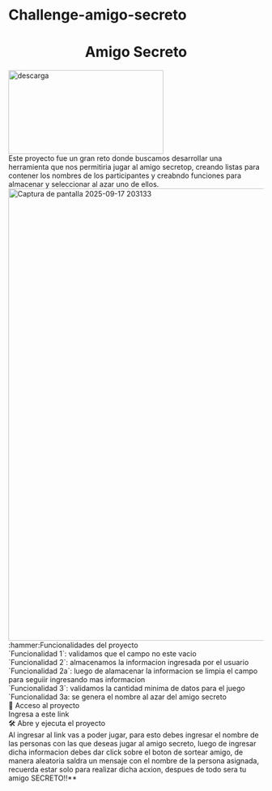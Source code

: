 # Challenge-amigo-secreto
<h1 align="center"> Amigo Secreto </h1>
<img width="306" height="165" alt="descarga" src="https://github.com/user-attachments/assets/e868be7e-2bc1-46a4-a28e-5687ab3b5619" /><br>
Este proyecto fue un gran reto donde buscamos desarrollar una herramienta que nos permitiria jugar al amigo secretop, creando listas para contener los nombres de los participantes y creabndo funciones para almacenar y seleccionar al azar uno de ellos.<br>
<img width="1759" height="891" alt="Captura de pantalla 2025-09-17 203133" src="https://github.com/user-attachments/assets/089f5555-95dc-4947-86ef-619bab36c310" />
 :hammer:Funcionalidades del proyecto<br>
 `Funcionalidad 1`: validamos que el campo no este vacio<br> `Funcionalidad 2`: almacenamos la informacion ingresada por el usuario<br> `Funcionalidad 2a`: luego de alamacenar la informacion se limpia el campo para seguiir ingresando mas informacion<br> `Funcionalidad 3`: validamos la cantidad minima de datos para el juego<br> `Funcionalidad 3a: se genera el nombre al azar del amigo secreto<br>
 📁 Acceso al proyecto<br>
Ingresa a este link<br>
🛠️ Abre y ejecuta el proyecto<br>
Al ingresar al link vas a poder jugar, para esto debes ingresar el nombre de las personas con las que deseas jugar al amigo secreto, luego de ingresar dicha informacion debes dar click sobre el boton de sortear amigo, de manera aleatoria saldra un mensaje con el nombre de la persona asignada, recuerda estar solo para realizar dicha acxion, despues de todo sera tu amigo SECRETO!!**
